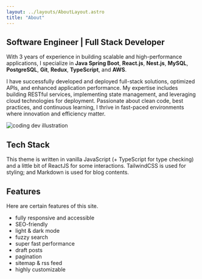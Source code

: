 ```yaml
---
layout: ../layouts/AboutLayout.astro
title: "About"
---
```


## Software Engineer | Full Stack Developer
With 3 years of experience in building scalable and high-performance applications, I specialize in  __Java Spring Boot__, **React.js**, **Nest.js**, **MySQL**, **PostgreSQL**, **Git**, **Redux**, **TypeScript**, and **AWS**. 

I have successfully developed and deployed full-stack solutions, optimized APIs, and enhanced application performance. My expertise includes building RESTful services, implementing state management, and leveraging cloud technologies for deployment. Passionate about clean code, best practices, and continuous learning, I thrive in fast-paced environments where innovation and efficiency matter.
<div>
  <img src="/assets/dev.svg" class="sm:w-1/2 mx-auto" alt="coding dev illustration">
</div>

## Tech Stack

This theme is written in vanilla JavaScript (+ TypeScript for type checking) and a little bit of ReactJS for some interactions. TailwindCSS is used for styling; and Markdown is used for blog contents.

## Features

Here are certain features of this site.

- fully responsive and accessible
- SEO-friendly
- light & dark mode
- fuzzy search
- super fast performance
- draft posts
- pagination
- sitemap & rss feed
- highly customizable


